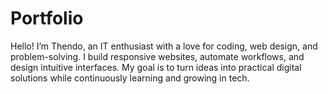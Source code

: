 # Portfolio
Hello! I’m Thendo, an IT enthusiast with a love for coding, web design, and problem-solving. I build responsive websites, automate workflows, and design intuitive interfaces. My goal is to turn ideas into practical digital solutions while continuously learning and growing in tech.
